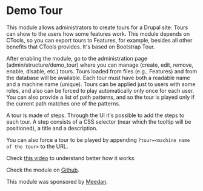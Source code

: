 Demo Tour
=========

This module allows administrators to create tours for a Drupal site. Tours can
show to the users how some features work. This module depends on CTools, so you
can export tours to Features, for example, besides all other benefits that CTools
provides. It's based on Bootstrap Tour.

After enabling the module, go to the administration page (admin/structure/demo_tour) where
you can manage (create, edit, remove, enable, disable, etc.) tours. Tours loaded from files
(e.g., Features) and from the database will be available. Each tour must have both a readable
name and a machine name (unique). Tours can be applied just to users with some roles, and also
can be forced to play automatically only once for each user. You can also provide a list of
path patterns, and so the tour is played only if the current path matches one of the patterns.

A tour is made of steps. Through the UI it's possible to add the steps to each tour. A step
consists of a CSS selector (near which the tooltip will be positioned), a title and a description.

You can also force a tour to be played by appending `?tour=<machine name of the tour>` to the URL.

Check [this video](http://ca.ios.ba/files/drupal/demotour.ogv) to understand better how it works.

Check the module on [Github](https://github.com/caiosba/drupal-demo-tour).

This module was sponsored by [Meedan](http://meedan.org).
